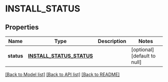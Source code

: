 # INSTALL_STATUS

## Properties
Name | Type | Description | Notes
------------ | ------------- | ------------- | -------------
**status** | [**INSTALL_STATUS_STATUS**](InstallStatus_status.md) |  | [optional] [default to null]

[[Back to Model list]](../README.md#documentation-for-models) [[Back to API list]](../README.md#documentation-for-api-endpoints) [[Back to README]](../README.md)


